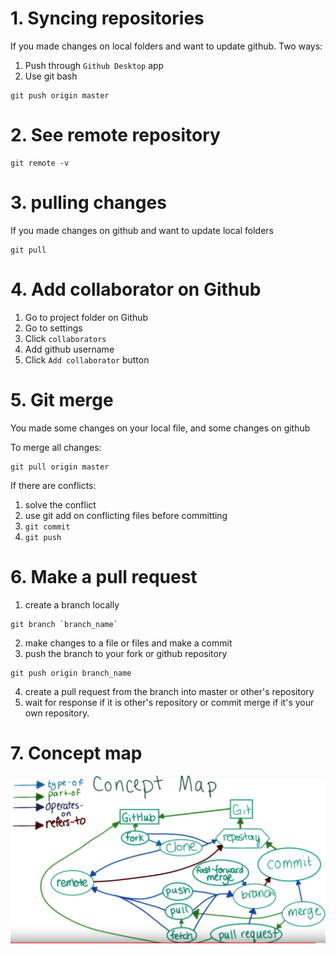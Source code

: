 # 1. Syncing repositories
If you made changes on local folders and want to update github. Two ways:
1. Push through `Github Desktop` app
2. Use git bash
```
git push origin master
```

# 2. See remote repository
```
git remote -v
```
# 3. pulling changes
If you made changes on github and want to update local folders
```
git pull  
```

# 4. Add collaborator on Github
1. Go to project folder on Github
2. Go to settings
3. Click `collaborators`
4. Add github username
5. Click `Add collaborator` button

# 5. Git merge
You made some changes on your local file, and some changes on github

To merge all changes:
```
git pull origin master
```

If there are conflicts:
1. solve the conflict
2. use git add on conflicting files before committing
3. ```git commit```
4. ```git push```

# 6. Make a pull request
1. create a branch locally
```
git branch `branch_name`
```
2. make changes to a file or files and make a commit
3. push the branch to your fork or github repository
```
git push origin branch_name
```
4. create a pull request from the branch into master or other's repository
5. wait for response if it is other's repository or commit merge if it's your own repository.  

# 7. Concept map
![pic5](pic/pic5.png)
